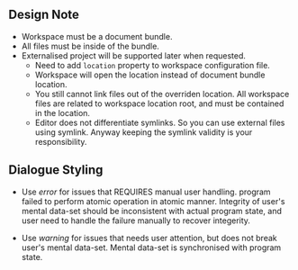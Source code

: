 








Design Note
-----------
-	Workspace must be a document bundle.
-	All files must be inside of the bundle.
-	Externalised project will be supported later when requested.
	-	Need to add `location` property to workspace configuration file.
	-	Workspace will open the location instead of document bundle location.
	-	You still cannot link files out of the overriden location.
		All workspace files are related to workspace location root, and must be
		contained in the location.
	-	Editor does not differentiate symlinks. So you can use external files 
		using symlink. Anyway keeping the symlink validity is your responsibility.






Dialogue Styling
----------------
-	Use *error* for issues that REQUIRES manual user handling.
	program failed to perform atomic operation in atomic manner.
	Integrity of user's mental data-set should be inconsistent with actual 
	program state, and user need to handle the failure manually to recover 
	integerity.

-	Use *warning* for issues that needs user attention, but does not break user's
	mental data-set. Mental data-set is synchronised with program state.